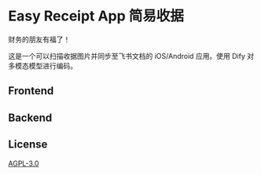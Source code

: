 # Easy Receipt App 简易收据

财务的朋友有福了！

这是一个可以扫描收据图片并同步至飞书文档的 iOS/Android 应用。使用 Dify 对多模态模型进行编码。

## Frontend

## Backend


## License

[AGPL-3.0](./LICENSE)